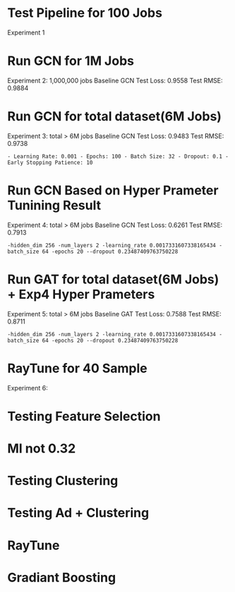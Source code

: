 # Test Pipeline for 100 Jobs
Experiment 1

# Run GCN for 1M Jobs
Experiment 2:
    1,000,000 jobs
    Baseline GCN
    Test Loss: 0.9558
    Test RMSE: 0.9884

# Run GCN for total dataset(6M Jobs)
Experiment 3:
    total > 6M jobs
    Baseline GCN
    Test Loss: 0.9483
    Test RMSE: 0.9738

    - Learning Rate: 0.001 - Epochs: 100 - Batch Size: 32 - Dropout: 0.1 - Early Stopping Patience: 10

# Run GCN Based on Hyper Prameter Tunining Result
Experiment 4:
    total > 6M jobs
    Baseline GCN
    Test Loss: 0.6261
    Test RMSE: 0.7913 

    -hidden_dim 256 -num_layers 2 -learning_rate 0.0017331607338165434 -batch_size 64 -epochs 20 --dropout 0.23487409763750228
    
# Run GAT for total dataset(6M Jobs) + Exp4 Hyper Prameters
Experiment 5:
    total > 6M jobs
    Baseline GAT
    Test Loss: 0.7588
    Test RMSE: 0.8711 

    -hidden_dim 256 -num_layers 2 -learning_rate 0.0017331607338165434 -batch_size 64 -epochs 20 --dropout 0.23487409763750228

# RayTune for 40 Sample
Experiment 6:


# Testing Feature Selection

# MI not 0.32

# Testing Clustering

# Testing Ad + Clustering

# RayTune

# Gradiant Boosting